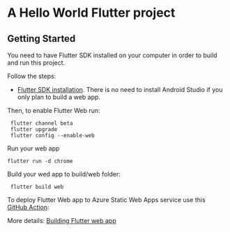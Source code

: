 # A Hello World Flutter project

## Getting Started

You need to have Flutter SDK installed on your computer in order to build and run this project.

Follow the steps:
- [Flutter SDK installation](https://flutter.dev/docs/get-started/install). There is no need to install Android Studio if you only plan to build a web app.

Then, to enable Flutter Web run:
```
 flutter channel beta
 flutter upgrade
 flutter config --enable-web
```

Run your web app
```
flutter run -d chrome
```

Build your wed app to build/web folder:
```
 flutter build web
```

To deploy Flutter Web app to Azure Static Web Apps service use this [GitHub Action](https://github.com/webmaxru/hello-flutter/blob/master/.github/workflows/azure-static-web-apps-gentle-sky-0b647711e.yml):

More details: [Building Flutter web app](https://flutter.dev/docs/get-started/web)